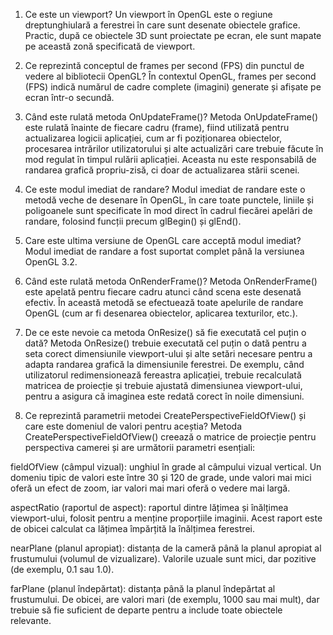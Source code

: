 1. Ce este un viewport?
Un viewport în OpenGL este o regiune dreptunghiulară a ferestrei în care sunt desenate obiectele grafice. 
Practic, după ce obiectele 3D sunt proiectate pe ecran, ele sunt mapate pe această zonă specificată de viewport. 

2. Ce reprezintă conceptul de frames per second (FPS) din punctul de vedere al bibliotecii OpenGL?
În contextul OpenGL, frames per second (FPS) indică numărul de cadre complete (imagini) generate și afișate pe ecran într-o secundă.

3. Când este rulată metoda OnUpdateFrame()?
Metoda OnUpdateFrame() este rulată înainte de fiecare cadru (frame), fiind utilizată pentru actualizarea logicii aplicației, cum ar fi poziționarea obiectelor, 
procesarea intrărilor utilizatorului și alte actualizări care trebuie făcute în mod regulat în timpul rulării aplicației. Aceasta nu este responsabilă de randarea 
grafică propriu-zisă, ci doar de actualizarea stării scenei.

4. Ce este modul imediat de randare?
Modul imediat de randare este o metodă veche de desenare în OpenGL, în care toate punctele, liniile și poligoanele sunt specificate în mod direct în cadrul 
fiecărei apelări de randare, folosind funcții precum glBegin() și glEnd(). 

5. Care este ultima versiune de OpenGL care acceptă modul imediat?
Modul imediat de randare a fost suportat complet până la versiunea OpenGL 3.2. 

6. Când este rulată metoda OnRenderFrame()?
Metoda OnRenderFrame() este apelată pentru fiecare cadru atunci când scena este desenată efectiv. În această metodă se efectuează toate apelurile de randare OpenGL 
(cum ar fi desenarea obiectelor, aplicarea texturilor, etc.). 


7. De ce este nevoie ca metoda OnResize() să fie executată cel puțin o dată?
Metoda OnResize() trebuie executată cel puțin o dată pentru a seta corect dimensiunile viewport-ului și alte setări necesare pentru a 
adapta randarea grafică la dimensiunile ferestrei. De exemplu, când utilizatorul redimensionează fereastra aplicației, trebuie recalculată 
matricea de proiecție și trebuie ajustată dimensiunea viewport-ului, pentru a asigura că imaginea este redată corect în noile dimensiuni. 


8. Ce reprezintă parametrii metodei CreatePerspectiveFieldOfView() și care este domeniul de valori pentru aceștia?
Metoda CreatePerspectiveFieldOfView() creează o matrice de proiecție pentru perspectiva camerei și are următorii parametri esențiali:

fieldOfView (câmpul vizual): unghiul în grade al câmpului vizual vertical. Un domeniu tipic de valori este între 30 și 120 de grade, unde valori mai mici oferă un efect de zoom, 
iar valori mai mari oferă o vedere mai largă.

aspectRatio (raportul de aspect): raportul dintre lățimea și înălțimea viewport-ului, folosit pentru a menține proporțiile imaginii. 
Acest raport este de obicei calculat ca lățimea împărțită la înălțimea ferestrei.

nearPlane (planul apropiat): distanța de la cameră până la planul apropiat al frustumului (volumul de vizualizare). 
Valorile uzuale sunt mici, dar pozitive (de exemplu, 0.1 sau 1.0).

farPlane (planul îndepărtat): distanța până la planul îndepărtat al frustumului. De obicei, are valori mari (de exemplu, 1000 sau mai mult), 
dar trebuie să fie suficient de departe pentru a include toate obiectele relevante.